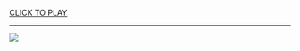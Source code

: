
<a href="https://premium76.site?title=jelly_truck_unblocked_games&ref=13M">CLICK TO PLAY</a></h3>
<hr>

<a href="https://premium76.site?title=jelly_truck_unblocked_games&ref=13M"><img src="https://clearcache.store/games.png"></a>


